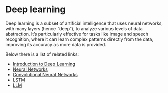# Deep learning

Deep learning is a subset of artificial intelligence that uses neural networks, with many layers (hence “deep”), to analyze various levels of data abstraction. It’s particularly effective for tasks like image and speech recognition, where it can learn complex patterns directly from the data, improving its accuracy as more data is provided.

Below there is a list of related links:

- [Introduction to Deep Learning](https://www.geeksforgeeks.org/introduction-deep-learning/)
- [Neural Networks](https://medium.com/@sadafsaleem5815/neural-networks-in-10mins-simply-explained-9ec2ad9ea815)
- [Convolutional Neural Networks](https://towardsdatascience.com/convolutional-neural-networks-explained-9cc5188c4939)
- [LSTM](https://www.analyticsvidhya.com/blog/2021/03/introduction-to-long-short-term-memory-lstm/)
- [LLM](https://medium.com/@balci.pelin/llm-introduction-7ededa51b78b)
